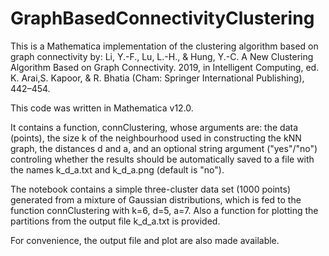 # GraphBasedConnectivityClustering

This is a Mathematica implementation of the clustering algorithm based on graph connectivity by: Li, Y.-F., Lu, L.-H., & Hung, Y.-C. A New Clustering Algorithm Based on Graph Connectivity. 2019, in Intelligent Computing, ed. K. Arai,S. Kapoor, & R. Bhatia (Cham: Springer International Publishing), 442–454.

This code was written in Mathematica v12.0.

It contains a function, connClustering, whose arguments are: the data (points), the size k of the neighbourhood used in constructing the kNN graph, the distances d and a, and an optional string argument ("yes"/"no") controling whether the results should be automatically saved to a file with the names k_d_a.txt and k_d_a.png (default is "no"). 

The notebook contains a simple three-cluster data set (1000 points) generated from a mixture of Gaussian distributions, which is fed to the function connClustering with k=6, d=5, a=7. Also a function for plotting the partitions from the output file k_d_a.txt is provided.

For convenience, the output file and plot are also made available.
